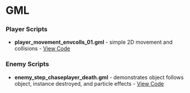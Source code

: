 # GML

### Player Scripts
* **player_movement_envcolls_01.gml** - simple 2D movement and collisions - [View Code](https://github.com/SageWare/GML/blob/master/Scripts/player_movement_envcolls_01.gml)

### Enemy Scripts
* **enemy_step_chaseplayer_death.gml** - demonstrates object follows object, instance destroyed, and particle effects - [View Code](https://github.com/SageWare/GML/blob/master/Scripts/enemy_step_chaseplayer_death.gml)
